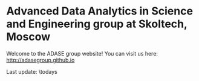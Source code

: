 Advanced Data Analytics in Science and Engineering group at Skoltech, Moscow
=====================================

Welcome to the ADASE group website!
You can visit us here: http://adasegroup.github.io

Last update: \todays